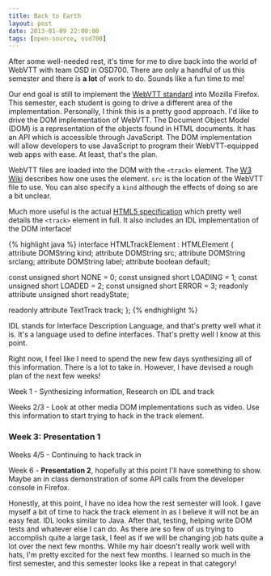 ```yaml
---
title: Back to Earth
layout: post
date: 2013-01-09 22:00:00
tags: [open-source, osd700]
---
```

After some well-needed rest, it's time for me to dive back into the world of WebVTT with
team OSD in OSD700. There are only a handful of us this semester and there is **a lot**
of work to do. Sounds like a fun time to me!

Our end goal is still to implement the [WebVTT standard](http://dev.w3.org/html5/webvtt/)
into Mozilla Firefox. This semester, each student is going to drive a different area
of the implementation. Personally, I think this is a pretty good approach. I'd like
to drive the DOM implementation of WebVTT. The Document Object Model (DOM) is a
representation of the objects found in HTML documents. It has an API which is
accessible through JavaScript. The DOM implementation will allow developers to
use JavaScript to program their WebVTT-equipped web apps with ease. At least,
that's the plan.

WebVTT files are loaded into the DOM with the `<track>` element.
The [W3 Wiki](http://www.w3.org/wiki/HTML/Elements/track) describes how one uses
the element. `src` is the location of the WebVTT file to use. You can
also specify a `kind` although the effects of doing so are a bit unclear.

Much more useful is the actual [HTML5 specification](http://www.w3.org/html/wg/drafts/html/master/embedded-content-0.html#the-track-element) which pretty well details the
`<track>` element in full. It also includes an IDL implementation of the DOM interface!

{% highlight java %}
interface HTMLTrackElement : HTMLElement {
  attribute DOMString kind;
  attribute DOMString src;
  attribute DOMString srclang;
  attribute DOMString label;
  attribute boolean default;

  const unsigned short NONE = 0;
  const unsigned short LOADING = 1;
  const unsigned short LOADED = 2;
  const unsigned short ERROR = 3;
  readonly attribute unsigned short readyState;

  readonly attribute TextTrack track;
};
{% endhighlight %}

IDL stands for Interface Description Language, and that's pretty well what it is.
It's a language used to define interfaces. That's pretty well I know at this point.

Right now, I feel like I need to spend the new few days synthesizing all of this information.
There is a lot to take in. However, I have devised a rough plan of the next few weeks!

Week 1 - Synthesizing information, Research on IDL and track

Weeks 2/3 - Look at other media DOM implementations such as video.
Use this information to start trying to hack in the track element.
### Week 3: Presentation 1

Weeks 4/5 - Continuing to hack track in

Week 6 - **Presentation 2**, hopefully at this point I'll have something to show. Maybe an in
class demonstration of some API calls from the developer console in Firefox.

Honestly, at this point, I have no idea how the rest semester will look. I gave myself a bit
of time to hack the track element in as I believe it will not be an easy feat. IDL looks similar
to Java. After that,
testing, helping write DOM tests and whatever else I can do. As there are so few of us trying
to accomplish quite a large task, I feel as if we will be changing job hats quite  a lot over
the next few months. While my hair doesn't really work well with hats, I'm pretty excited for
the next few months. I learned so much in the first semester, and this semester looks like a
repeat in that category!
